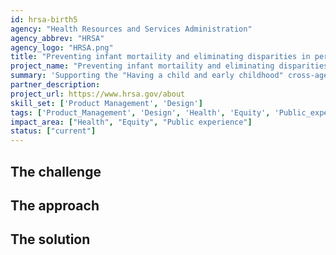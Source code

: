 ```yaml
---
id: hrsa-birth5
agency: "Health Resources and Services Administration"
agency_abbrev: "HRSA"
agency_logo: "HRSA.png"
title: "Preventing infant mortaility and eliminating disparities in perinatal outcomes"
project_name: "Preventing infant mortaility and eliminating disparities in perinatal outcomes"
summary: 'Supporting the "Having a child and early childhood" cross-agency life experience project at the Health Resources and Services Administration.'
partner_description: 
project_url: https://www.hrsa.gov/about
skill_set: ['Product Management', 'Design']
tags: ['Product_Management', 'Design', 'Health', 'Equity', 'Public_experience']
impact_area: ["Health", "Equity", "Public experience"]
status: ["current"]
---
```


## The challenge

## The approach

## The solution 